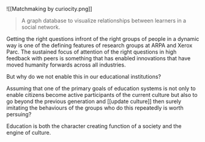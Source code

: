 ![[Matchmaking by curiocity.png]]

> A graph database to visualize relationships between learners in a social network.

Getting the right questions infront of the right groups of people in a dynamic way is one of the defining features of research groups at ARPA and Xerox Parc. The sustained focus of attention of the right questions in high feedback with peers is something that has enabled innovations that have moved humanity forwards across all industries.

But why do we not enable this in our educational institutions?

Assuming that one of the primary goals of education systems is not only to enable citizens become active participants of the current culture but also to go beyond the previous generation and [[update culture]] then surely imitating the behaviours of the groups who do this repeatedly is worth persuing?

Education is both the character creating function of a society and the engine of culture.

